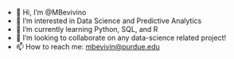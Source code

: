 - 👋 Hi, I’m @MBevivino
- 👀 I’m interested in Data Science and Predictive Analytics
- 🌱 I’m currently learning Python, SQL, and R
- 💞️ I’m looking to collaborate on any data-science related project!
- 📫 How to reach me: mbevivin@purdue.edu

<!---
MBevivino/MBevivino is a ✨ special ✨ repository because its `README.md` (this file) appears on your GitHub profile.
You can click the Preview link to take a look at your changes.
--->

